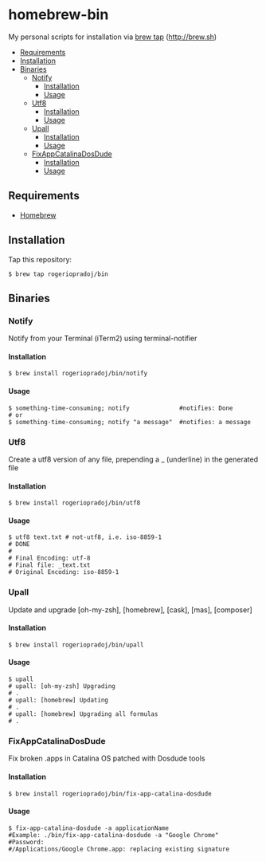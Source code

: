 # homebrew-bin

My personal scripts for installation via [brew tap](https://docs.brew.sh/Taps) (http://brew.sh)

  - [Requirements](#requirements)
  - [Installation](#installation)
  - [Binaries](#binaries)
    - [Notify](#notify)
      - [Installation](#installation-1)
      - [Usage](#usage)
    - [Utf8](#utf8)
      - [Installation](#installation-2)
      - [Usage](#usage-1)
    - [Upall](#upall)
      - [Installation](#installation-3)
      - [Usage](#usage-2)
    - [FixAppCatalinaDosDude](#fixappcatalinadosdude)
      - [Installation](#installation-4)
      - [Usage](#usage-3)

## Requirements

- [Homebrew](http://brew.sh)

## Installation

Tap this repository:

```shell
$ brew tap rogeriopradoj/bin
```

## Binaries

### Notify

Notify from your Terminal (iTerm2) using terminal-notifier

#### Installation

```shell
$ brew install rogeriopradoj/bin/notify
```

#### Usage

```shell
$ something-time-consuming; notify              #notifies: Done
# or
$ something-time-consuming; notify "a message"  #notifies: a message
```

### Utf8

Create a utf8 version of any file, prepending a _ (underline) in the generated file

#### Installation

```shell
$ brew install rogeriopradoj/bin/utf8
```

#### Usage

```shell
$ utf8 text.txt # not-utf8, i.e. iso-8859-1
# DONE
#
# Final Encoding: utf-8
# Final file: _text.txt
# Original Encoding: iso-8859-1
```

### Upall

Update and upgrade [oh-my-zsh], [homebrew], [cask], [mas], [composer]

#### Installation

```shell
$ brew install rogeriopradoj/bin/upall
```

#### Usage

```shell
$ upall
# upall: [oh-my-zsh] Upgrading
# .
# upall: [homebrew] Updating
# .
# upall: [homebrew] Upgrading all formulas
# .
```

### FixAppCatalinaDosDude

Fix broken .apps in Catalina OS patched with Dosdude tools

#### Installation

```shell
$ brew install rogeriopradoj/bin/fix-app-catalina-dosdude
```

#### Usage

```shell
$ fix-app-catalina-dosdude -a applicationName
#Example: ./bin/fix-app-catalina-dosdude -a "Google Chrome"
#Password:
#/Applications/Google Chrome.app: replacing existing signature
```

